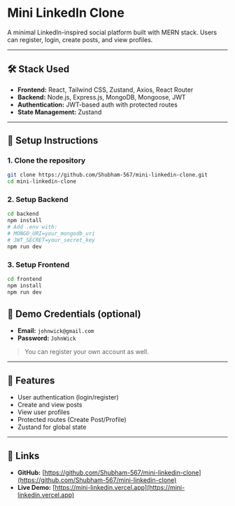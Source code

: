# Mini LinkedIn Clone

A minimal LinkedIn-inspired social platform built with MERN stack. Users can register, login, create posts, and view profiles.

---

## 🛠 Stack Used

- **Frontend:** React, Tailwind CSS, Zustand, Axios, React Router
- **Backend:** Node.js, Express.js, MongoDB, Mongoose, JWT
- **Authentication:** JWT-based auth with protected routes
- **State Management:** Zustand

---

## 🚀 Setup Instructions

### 1. Clone the repository

```bash
git clone https://github.com/Shubham-567/mini-linkedin-clone.git
cd mini-linkedin-clone
```

### 2. Setup Backend

```bash
cd backend
npm install
# Add .env with:
# MONGO_URI=your_mongodb_uri
# JWT_SECRET=your_secret_key
npm run dev
```

### 3. Setup Frontend

```bash
cd frontend
npm install
npm run dev
```

## 🔐 Demo Credentials (optional)

- **Email:** `johnwick@gmail.com`
- **Password:** `JohnWick`

> You can register your own account as well.

---

## 🌟 Features

- User authentication (login/register)
- Create and view posts
- View user profiles
- Protected routes (Create Post/Profile)
- Zustand for global state

---

## 🔗 Links

- **GitHub:** [https://github.com/Shubham-567/mini-linkedin-clone](https://github.com/Shubham-567/mini-linkedin-clone)
- **Live Demo:** [https://mini-linkedin.vercel.app](https://mini-linkedin.vercel.app)

